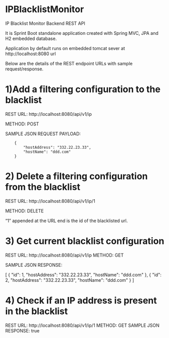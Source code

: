 # IPBlacklistMonitor
IP Blacklist Monitor Backend REST API



It is Sprint Boot standalone application created with Spring MVC, JPA and H2 embedded database.

Application by default runs on embedded tomcat sever at http://localhost:8080 url

Below are the details of the REST endpoint URLs with sample request/response.

# 1)Add a filtering configuration to the blacklist

REST URL: http://localhost:8080/api/v1/ip
 
 METHOD: POST
 
 SAMPLE JSON REQUEST PAYLOAD:
 
	    {
	        "hostAddress": "332.22.23.33",
	        "hostName": "ddd.com"
	    }


# 2) Delete a filtering configuration from the blacklist

REST URL: http://localhost:8080/api/v1/ip/1
 
 METHOD: DELETE
 
“1” appended at the URL end is the id of the blacklisted url.



# 3) Get current blacklist configuration

REST URL: http://localhost:8080/api/v1/ip
 METHOD: GET
 
 SAMPLE JSON RESPONSE: 
 
 [ { "id": 1, "hostAddress": "332.22.23.33", "hostName": "ddd.com" }, { "id": 2, "hostAddress": "332.22.23.33", "hostName": "ddd.com" } ]
 


# 4) Check if an IP address is present in the blacklist
REST URL: http://localhost:8080/api/v1/ip/1
METHOD: GET
SAMPLE JSON RESPONSE: true       
